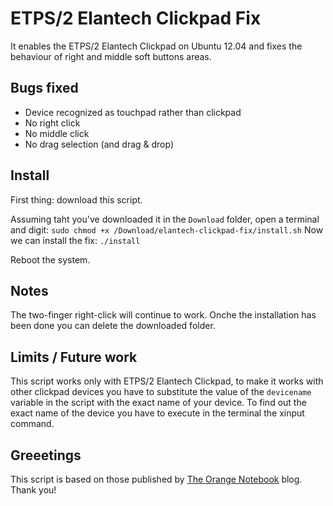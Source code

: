 ETPS/2 Elantech Clickpad Fix
============================

It enables the ETPS/2 Elantech Clickpad on Ubuntu 12.04 and fixes the behaviour of right and middle soft buttons areas.

Bugs fixed
----------
* Device recognized as touchpad rather than clickpad
* No right click
* No middle click
* No drag selection (and drag & drop)

Install
-------
First thing: download this script.

Assuming taht you've downloaded it in the `Download` folder, open a terminal and digit:
`sudo chmod +x /Download/elantech-clickpad-fix/install.sh`
Now we can install the fix:
`./install`

Reboot the system.

Notes
-----
The two-finger right-click will continue to work.
Onche the installation has been done you can delete the downloaded folder.

Limits / Future work
--------------------
This script works only with ETPS/2 Elantech Clickpad, to make it works with other clickpad devices you have to substitute the value of the `devicename` variable in the script with the exact name of your device.
To find out the exact name of the device you have to execute in the terminal the xinput command.

Greeetings
----------
This script is based on those published by [The Orange Notebook](http://www.theorangenotebook.com/2012/02/call-for-testing-clickpad.html) blog. Thank you!
